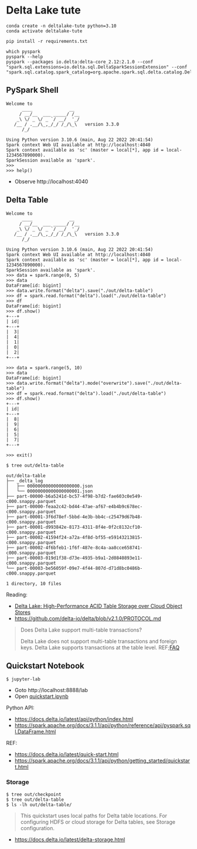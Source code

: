 # Delta Lake tute

```
conda create -n deltalake-tute python=3.10
conda activate deltalake-tute

pip install -r requirements.txt

which pyspark
pyspark --help
pyspark --packages io.delta:delta-core_2.12:2.1.0 --conf "spark.sql.extensions=io.delta.sql.DeltaSparkSessionExtension" --conf "spark.sql.catalog.spark_catalog=org.apache.spark.sql.delta.catalog.DeltaCatalog"
```


## PySpark Shell

```
Welcome to
      ____              __
     / __/__  ___ _____/ /__
    _\ \/ _ \/ _ `/ __/  '_/
   /__ / .__/\_,_/_/ /_/\_\   version 3.3.0
      /_/

Using Python version 3.10.6 (main, Aug 22 2022 20:41:54)
Spark context Web UI available at http://localhost:4040
Spark context available as 'sc' (master = local[*], app id = local-1234567890000).
SparkSession available as 'spark'.
>>>
>>> help()
```

- Observe http://localhost:4040


## Delta Table

```
Welcome to
      ____              __
     / __/__  ___ _____/ /__
    _\ \/ _ \/ _ `/ __/  '_/
   /__ / .__/\_,_/_/ /_/\_\   version 3.3.0
      /_/

Using Python version 3.10.6 (main, Aug 22 2022 20:41:54)
Spark context Web UI available at http://localhost:4040
Spark context available as 'sc' (master = local[*], app id = local-1234567890000).
SparkSession available as 'spark'.
>>> data = spark.range(0, 5)
>>> data
DataFrame[id: bigint]
>>> data.write.format("delta").save("./out/delta-table")
>>> df = spark.read.format("delta").load("./out/delta-table")
>>> df
DataFrame[id: bigint]
>>> df.show()
+---+
| id|
+---+
|  3|
|  4|
|  1|
|  0|
|  2|
+---+

>>> data = spark.range(5, 10)
>>> data
DataFrame[id: bigint]
>>> data.write.format("delta").mode("overwrite").save("./out/delta-table")
>>> df = spark.read.format("delta").load("./out/delta-table")
>>> df.show()
+---+
| id|
+---+
|  8|
|  9|
|  6|
|  5|
|  7|
+---+

>>> exit()
```

```
$ tree out/delta-table

out/delta-table
├── _delta_log
│   ├── 00000000000000000000.json
│   └── 00000000000000000001.json
├── part-00000-b6a5241d-bc57-4f98-b7d2-fae603c0e549-c000.snappy.parquet
├── part-00000-feaa2c42-bd44-47ae-af67-e4b4b9c678ec-c000.snappy.parquet
├── part-00001-3f6d78ef-5bbd-4e3b-bb4c-c25479d67b48-c000.snappy.parquet
├── part-00001-d993842e-8173-4311-8f4e-0f2c8132cf10-c000.snappy.parquet
├── part-00002-41594f24-a72a-4f8d-bf55-e59143213815-c000.snappy.parquet
├── part-00002-4f6bfeb1-1f6f-487e-8c4a-aa8cce658741-c000.snappy.parquet
├── part-00003-019d1f38-d73e-4935-b9a1-2d0840893e11-c000.snappy.parquet
└── part-00003-be56059f-09e7-4f44-807d-d71d8bc0486b-c000.snappy.parquet

1 directory, 10 files
```

Reading:
- [Delta Lake: High-Performance ACID Table Storage over Cloud Object Stores](https://www.databricks.com/wp-content/uploads/2020/08/p975-armbrust.pdf)
- https://github.com/delta-io/delta/blob/v2.1.0/PROTOCOL.md

> Does Delta Lake support multi-table transactions?
> 
> Delta Lake does not support multi-table transactions and foreign keys. Delta Lake supports transactions at the table level. 
> REF;[FAQ](https://docs.delta.io/latest/delta-faq.html#does-delta-lake-support-multi-table-transactions)


## Quickstart Notebook

```
$ jupyter-lab
```

- Goto http://localhost:8888/lab
- Open [quickstart.ipynb](quickstart.ipynb)

Python API:
- https://docs.delta.io/latest/api/python/index.html
- https://spark.apache.org/docs/3.1.1/api/python/reference/api/pyspark.sql.DataFrame.html

REF:
- https://docs.delta.io/latest/quick-start.html
- https://spark.apache.org/docs/3.1.1/api/python/getting_started/quickstart.html

### Storage

```
$ tree out/checkpoint
$ tree out/delta-table
$ ls -lh out/delta-table/
```

> This quickstart uses local paths for Delta table locations. For configuring HDFS or cloud storage for Delta tables, see Storage configuration.

- https://docs.delta.io/latest/delta-storage.html
